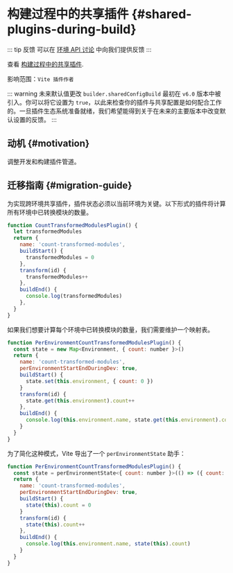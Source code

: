 # 构建过程中的共享插件 {#shared-plugins-during-build}

::: tip 反馈
可以在 [环境 API 讨论](https://github.com/vitejs/vite/discussions/16358) 中向我们提供反馈
:::

查看 [构建过程中的共享插件](/guide/api-environment-plugins.md#shared-plugins-during-build).

影响范围：`Vite 插件作者`

::: warning 未来默认值更改
`builder.sharedConfigBuild` 最初在 `v6.0` 版本中被引入。你可以将它设置为 `true`，以此来检查你的插件与共享配置是如何配合工作的。一旦插件生态系统准备就绪，我们希望能得到关于在未来的主要版本中改变默认设置的反馈。
:::

## 动机 {#motivation}

调整开发和构建插件管道。

## 迁移指南 {#migration-guide}

为实现跨环境共享插件，插件状态必须以当前环境为关键。以下形式的插件将计算所有环境中已转换模块的数量。

```js
function CountTransformedModulesPlugin() {
  let transformedModules
  return {
    name: 'count-transformed-modules',
    buildStart() {
      transformedModules = 0
    },
    transform(id) {
      transformedModules++
    },
    buildEnd() {
      console.log(transformedModules)
    },
  }
}
```

如果我们想要计算每个环境中已转换模块的数量，我们需要维护一个映射表。

```js
function PerEnvironmentCountTransformedModulesPlugin() {
  const state = new Map<Environment, { count: number }>()
  return {
    name: 'count-transformed-modules',
    perEnvironmentStartEndDuringDev: true,
    buildStart() {
      state.set(this.environment, { count: 0 })
    }
    transform(id) {
      state.get(this.environment).count++
    },
    buildEnd() {
      console.log(this.environment.name, state.get(this.environment).count)
    }
  }
}
```

为了简化这种模式，Vite 导出了一个 `perEnvironmentState` 助手：

```js
function PerEnvironmentCountTransformedModulesPlugin() {
  const state = perEnvironmentState<{ count: number }>(() => ({ count: 0 }))
  return {
    name: 'count-transformed-modules',
    perEnvironmentStartEndDuringDev: true,
    buildStart() {
      state(this).count = 0
    }
    transform(id) {
      state(this).count++
    },
    buildEnd() {
      console.log(this.environment.name, state(this).count)
    }
  }
}
```
